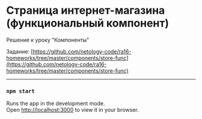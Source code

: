# Страница интернет-магазина (функциональный компонент)

Решение к уроку "Компоненты"

Задание: [https://github.com/netology-code/ra16-homeworks/tree/master/components/store-func](https://github.com/netology-code/ra16-homeworks/tree/master/components/store-func)

----

### `npm start`

Runs the app in the development mode.\
Open [http://localhost:3000](http://localhost:3000) to view it in your browser.

